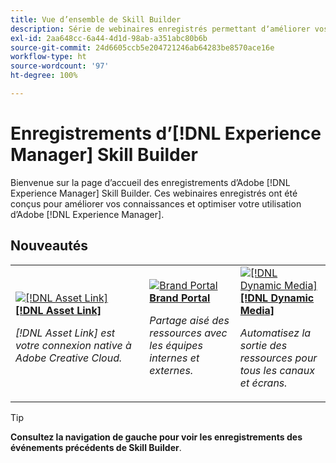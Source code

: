 ```yaml
---
title: Vue d’ensemble de Skill Builder
description: Série de webinaires enregistrés permettant dʼaméliorer vos connaissances et dʼoptimiser votre utilisation dʼAdobe Experience Manager.
exl-id: 2aa648cc-6a44-4d1d-98ab-a351abc80b6b
source-git-commit: 24d6605ccb5e204721246ab64283be8570ace16e
workflow-type: ht
source-wordcount: '97'
ht-degree: 100%

---
```


# Enregistrements d’[!DNL Experience Manager] Skill Builder

Bienvenue sur la page d’accueil des enregistrements d’Adobe [!DNL Experience Manager] Skill Builder. Ces webinaires enregistrés ont été conçus pour améliorer vos connaissances et optimiser votre utilisation dʼAdobe [!DNL Experience Manager].

## Nouveautés

<table>
<tr>
  <td>
    <a href="https://experienceleague.adobe.com/docs/experience-manager-skill-builder/skill-builder/2020/asset-link.html?lang=fr">
      <img alt="[!DNL Asset Link]" src="assets/332127.jpeg" />
    </a>
    <div>
      <a href="https://experienceleague.adobe.com/docs/experience-manager-skill-builder/skill-builder/2020/asset-link.html?lang=fr">
    <strong>[!DNL Asset Link]</strong>
    </a>
    </div>
    <p>
    <em>[!DNL Asset Link] est votre connexion native à Adobe Creative Cloud.</em>
    <p>
  </td>
  <td>
    <a href="https://experienceleague.adobe.com/docs/experience-manager-skill-builder/skill-builder/2020/brand-portal.html?lang=fr">
    <img alt="Brand Portal" src="assets/332133.jpeg" />
    </a>
    <div>
    <a href="https://experienceleague.adobe.com/docs/experience-manager-skill-builder/skill-builder/2020/brand-portal.html?lang=fr">
<strong>Brand Portal</strong>
</a>
    </div>
    <p>
    <em>Partage aisé des ressources avec les équipes internes et externes.</em>
    </p>
  </td>
  <td>
    <a href="https://experienceleague.adobe.com/docs/experience-manager-skill-builder/skill-builder/2020/dynamic-media.html?lang=fr">
      <img alt="[!DNL Dynamic Media]" src="assets/332132.jpeg" />
    </a>
     <div>
      <a href="https://experienceleague.adobe.com/docs/experience-manager-skill-builder/skill-builder/2020/dynamic-media.html?lang=fr">
        <strong>[!DNL Dynamic Media]</strong>
      </a>
    </div>
    <p>
    <em>Automatisez la sortie des ressources pour tous les canaux et écrans.</em>
    <p>
  </td>
</tr>
</table>

>[!TIP]
>
>**Consultez la navigation de gauche pour voir les enregistrements des événements précédents de Skill Builder**.
